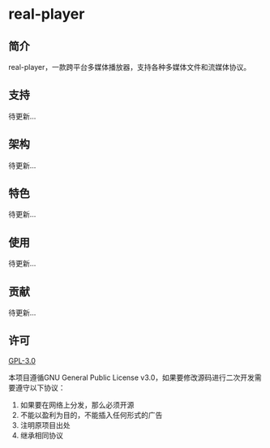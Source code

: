# real-player

## 简介

real-player，一款跨平台多媒体播放器，支持各种多媒体文件和流媒体协议。

## 支持

待更新...

## 架构

待更新...

## 特色

待更新...

## 使用

待更新...

## 贡献

待更新...

## 许可

[GPL-3.0](./LICENSE)

本项目遵循GNU General Public License v3.0，如果要修改源码进行二次开发需要遵守以下协议：

1. 如果要在网络上分发，那么必须开源
2. 不能以盈利为目的，不能插入任何形式的广告
3. 注明原项目出处
4. 继承相同协议
